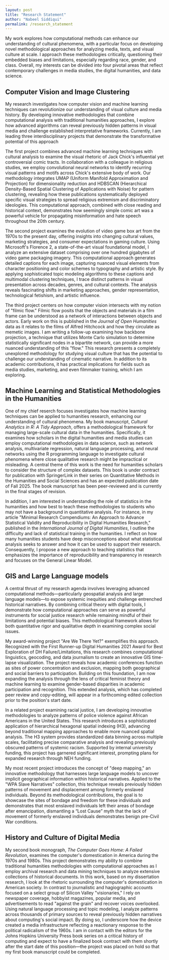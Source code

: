 ```yaml
---
layout: post
title: "Research Statement"
author: "Nabeel Siddiqui"
permalink: /research_statement
---
```


My work explores how computational methods can enhance our understanding of cultural phenomena, with a particular focus on developing novel methodological approaches for analyzing media, texts, and visual culture at scale. I approach these methodologies critically, questioning their embedded biases and limitations, especially regarding race, gender, and class. Overall, my interests can be divided into four pivotal areas that reflect contemporary challenges in media studies, the digital humanities, and data science.

## Computer Vision and Image Clustering

My research investigates how computer vision and machine learning techniques can revolutionize our understanding of visual culture and media history. By developing innovative methodologies that combine computational analysis with traditional humanities approaches, I explore how advanced algorithms can reveal previously hidden patterns in visual media and challenge established interpretative frameworks. Currently, I am leading three interdisciplinary projects that demonstrate the transformative potential of this approach 

The first project combines advanced machine learning techniques with cultural analysis to examine the visual rhetoric of Jack Chick's influential yet controversial comic tracts. In collaboration with a colleague in religious studies, we employ convolutional neural networks to identify recurring visual patterns and motifs across Chick's extensive body of work. Our methodology integrates UMAP (Uniform Manifold Approximation and Projection) for dimensionality reduction and HDBSCAN (Hierarchical Density-Based Spatial Clustering of Applications with Noise) for pattern clustering, revealing how these publications systematically deployed specific visual strategies to spread religious extremism and discriminatory ideologies. This computational approach, combined with close reading and historical context, demonstrates how seemingly simple comic art was a powerful vehicle for propagating misinformation and hate speech throughout the 20th century.

The second project examines the evolution of video game box art from the 1970s to the present day, offering insights into changing cultural values, marketing strategies, and consumer expectations in gaming culture. Using Microsoft's Florence 2, a state-of-the-art visual foundational model, I analyze an extensive dataset comprising over one hundred gigabytes of video game packaging imagery. This computational approach generates detailed captions for each image, capturing nuanced visual elements from character positioning and color schemes to typography and artistic style. By applying sophisticated topic modeling algorithms to these captions and multimodal clustering techniques, I trace distinct patterns in visual presentation across decades, genres, and cultural contexts. The analysis reveals fascinating shifts in marketing approaches, gender representation, technological fetishism, and artistic influence. 

The third project centers on how computer vision intersects with my notion of "filmic flow." Filmic flow posits that the objects and materials in a film frame can be understood as a network of interactions between objects and actors. Early work on this is published in the *Journal of Open Humanities* data as it relates to the films of Alfred Hitchcock and how they circulate as memetic images. I am writing a follow-up examining how backbone projection, a technique that utilizes Monte Carlo simulation to determine statistically significant nodes in a bipartite network, can provide a more nuanced understanding of this "flow." This research presents a completely unexplored methodology for studying visual culture that has the potential to challenge our understanding of cinematic narrative. In addition to its academic contributions, it has practical implications for fields such as media studies, marketing, and even filmmaker training, which I am exploring.

## Machine Learning and Statistical Methodologies in the Humanities

One of my chief reserch focuses investigates how machine learning techniques can be applied to humanities research, enhancing our understanding of cultural phenomena. My book manuscript, *Cultural Analytics in R: A Tidy Approach*, offers a methodological framework for managing large-scale cultural data in the humanities. Specifically, it examines how scholars in the digital humanities and media studies can employ computational methodologies in data science, such as network analysis, multivariate regression, natural language processing, and neural networks using the R programming language to investigate cultural phenomena where close qualitative research might be impractical or misleading. A central theme of this work is the need for humanities scholars to consider the structure of complex datasets. This book is under contract for publication with SpringerLink in their series on Quantitative Methods in the Humanities and Social Sciences and has an expected publication date of Fall 2025. The book manuscript has been peer-reviewed and is currently in the final stages of revision.

In addition, I am interested in understanding the role of statistics in the humanities and how best to teach these methodologies to students who may not have a background in quantitative analysis. For instance, in my article "Minimal Research Compendiums: An Approach to Advance Statistical Validity and Reproducibility in Digital Humanities Research," published in the *International Journal of Digital Humanities*, I outline the difficulty and lack of statistical training in the humanities. I reflect on how many humanities students have deep misconceptions about what statistical analysis seeks to answer and how it can be used to support their research. Consequently, I propose a new approach to teaching statistics that emphasizes the importance of reproducibility and transparency in research and focuses on the General Linear Model.



## GIS and Large Language models

A central thrust of my research agenda involves leveraging advanced computational methods—particularly geospatial analysis and large language models—to expose systemic inequities and challenge entrenched historical narratives. By combining critical theory with digital tools, I demonstrate how computational approaches can serve as powerful instruments for social justice research while remaining mindful of their limitations and potential biases. This methodological framework allows for both quantitative rigor and qualitative depth in examining complex social issues.

My award-winning project "Are We There Yet?" exemplifies this approach. Recognized with the First Runner-up Digital Humanities 2021 Award for Best Exploration of DH Failure/Limitations, this research combines computational linguistics, geocoding, and data journalism to create an innovative GIS time-lapse visualization. The project reveals how academic conferences function as sites of power concentration and exclusion, mapping both geographical and social barriers to participation. Building on this foundation, I am now expanding the analysis through the lens of critical feminist theory and machine learning to examine gender-based disparities in academic participation and recognition. This extended analysis, which has completed peer review and copy-editing, will appear in a forthcoming edited collection prior to the position's start date.

In a related project examining racial justice, I am developing innovative methodologies to analyze patterns of police violence against African Americans in the United States. This research introduces a sophisticated application of hierarchical hexagonal spatial indexing (H3), advancing beyond traditional mapping approaches to enable more nuanced spatial analysis. The H3 system provides standardized data binning across multiple scales, facilitating precise comparative analysis and revealing previously obscured patterns of systemic racism. Supported by internal university funding, this project has garnered significant interest, prompting plans for expanded research through NEH funding.

My most recent project introduces the concept of "deep mapping," an innovative methodology that harnesses large language models to uncover implicit geographical information within historical narratives. Applied to the "WPA Slave Narratives" collection, this technique reveals previously hidden patterns of movement and displacement among formerly enslaved individuals. Beyond its methodological contributions, the goal is to showcase the sites of bondage and freedom for these individuals and demonstrates that most enslaved individuals left their areas of bondage after emancipation, dismantling a “Lost Cause” myth that the lack of movement of formerly enslaved individuals demonstrates benign pre-Civil War conditions. 

## History and Culture of Digital Media

My second book monograph, *The Computer Goes Home: A Failed Revolution*, examines the computer's domestication in America during the 1970s and 1980s. This project demonstrates my ability to combine traditional humanities methodologies with computational approaches as I employ archival research and data mining techniques to analyze extensive collections of historical documents. In this work, based on my dissertation research, I look at the rhetoric surrounding the computer's domestication in American society. In contrast to journalistic and hagiographic accounts focused on a select group of Silicon Valley "visionaries," I rely on newspaper coverage, hobbyist magazines, popular media, and advertisements to read "against the grain" and recover voices overlooked. Using natural language processing and topic modeling, I analyze patterns across thousands of primary sources to reveal previously hidden narratives about computing's social impact. By doing so, I underscore how the device created a media infrastructure reflecting a reactionary response to the political radicalism of the 1960s. I am in contact with the editors for the Johns Hopkins University Press book series on a critical history of computing and expect to have a finalized book contract with them shortly after the start date of this position—the project was placed on hold so that my first book manuscript could be completed.
